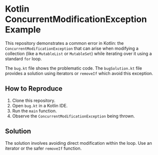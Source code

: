 # Kotlin ConcurrentModificationException Example

This repository demonstrates a common error in Kotlin: the `ConcurrentModificationException` that can arise when modifying a collection (like a `MutableList` or `MutableSet`) while iterating over it using a standard `for` loop.

The `bug.kt` file shows the problematic code. The `bugSolution.kt` file provides a solution using iterators or `removeIf` which avoid this exception.

## How to Reproduce

1. Clone this repository.
2. Open `bug.kt` in a Kotlin IDE.
3. Run the `main` function.
4. Observe the `ConcurrentModificationException` being thrown.

## Solution

The solution involves avoiding direct modification within the loop.  Use an iterator or the safer `removeIf` function.
